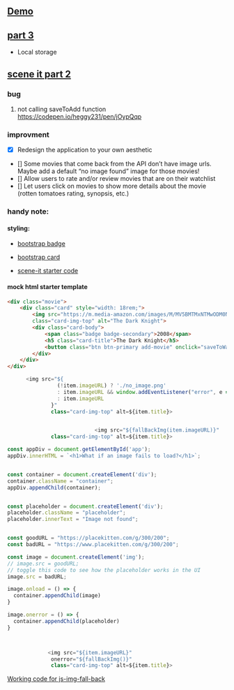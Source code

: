 ## [Demo](https://heggy231.github.io/scene-it-starter/)

## [part 3](https://www.notion.so/samuraijane/SceneIt-Part-3-5bee84e5a0fe4d218f0f4ed12b2dff7c)
- Local storage

## [scene it part 2](https://www.notion.so/samuraijane/15-38393232e23e4ab890d3f978902fd146)

### bug
1. not calling saveToAdd function
https://codepen.io/heggy231/pen/jOypQqp

### improvment
- [x] Redesign the application to your own aesthetic
- [] Some movies that come back from the API don’t have image urls. Maybe add a default “no image found” image for those movies!
- [] Allow users to rate and/or review movies that are on their watchlist
- [] Let users click on movies to show more details about the movie (rotten tomatoes rating, synopsis, etc.)

### handy note:
#### styling:
* [bootstrap badge](https://getbootstrap.com/docs/4.1/components/badge/)
* [bootstrap card](https://getbootstrap.com/docs/4.3/components/card/)

* [scene-it starter code](https://github.com/adamszaruga/scene-it-starter)

#### mock html starter template
```html
<div class="movie">
    <div class="card" style="width: 18rem;">
        <img src="https://m.media-amazon.com/images/M/MV5BMTMxNTMwODM0NF5BMl5BanBnXkFtZTcwODAyMTk2Mw@@._V1_SX300.jpg" 
        class="card-img-top" alt="The Dark Knight">
        <div class="card-body">
            <span class="badge badge-secondary">2008</span>
            <h5 class="card-title">The Dark Knight</h5>
            <button class="btn btn-primary add-movie" onclick="saveToWatchlist('tt0468569')"></button>
        </div>
    </div>
</div>
```

```js
      <img src="${
                (!item.imageURL) ? './no_image.png'
                : item.imageURL && window.addEventListener("error", e => {return e;}, true) && (e.type === "error" && e.target === img) ? './no_image.png'
                : item.imageURL
              }"
              class="card-img-top" alt=${item.title}>


                            <img src="${fallBackImg(item.imageURL)}"
              class="card-img-top" alt=${item.title}>
```

```js
const appDiv = document.getElementById('app');
appDiv.innerHTML = `<h1>What if an image fails to load?</h1>`;


const container = document.createElement('div');
container.className = "container";
appDiv.appendChild(container);


const placeholder = document.createElement('div');
placeholder.className = "placeholder";
placeholder.innerText = "Image not found";


const goodURL = "https://placekitten.com/g/300/200";
const badURL = "https://www.placekitten.com/g/300/200";

const image = document.createElement('img');
// image.src = goodURL;
// toggle this code to see how the placeholder works in the UI
image.src = badURL;

image.onload = () => {
  container.appendChild(image)
}

image.onerror = () => {
  container.appendChild(placeholder)
}



             <img src="${item.imageURL}"
              onerror="${fallBackImg()}"
              class="card-img-top" alt=${item.title}>
```

[Working code for js-img-fall-back](https://stackblitz.com/edit/js-fallback-for-image-d7fsmp?file=index.js)
